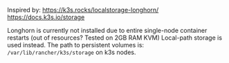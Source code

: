Inspired by:
https://k3s.rocks/localstorage-longhorn/
https://docs.k3s.io/storage

Longhorn is currently not installed due to entire single-node container restarts (out of resources? Tested on 2GB RAM KVM)
Local-path storage is used instead. The path to persistent volumes is: `/var/lib/rancher/k3s/storage` on k3s nodes.
